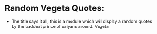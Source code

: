 # Random Vegeta Quotes:
 - The title says it all, this is a module which will display a random quotes by the baddest prince of saiyans around: Vegeta


